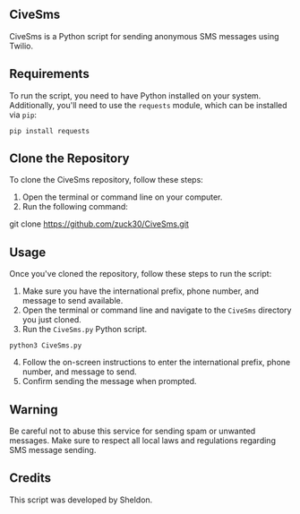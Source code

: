 ## CiveSms

CiveSms is a Python script for sending anonymous SMS messages using Twilio.

## Requirements

To run the script, you need to have Python installed on your system. Additionally, you'll need to use the `requests` module, which can be installed via `pip`:

```
pip install requests
```

## Clone the Repository

To clone the CiveSms repository, follow these steps:

1. Open the terminal or command line on your computer.
2. Run the following command:

git clone https://github.com/zuck30/CiveSms.git

## Usage

Once you've cloned the repository, follow these steps to run the script:

1. Make sure you have the international prefix, phone number, and message to send available.
2. Open the terminal or command line and navigate to the `CiveSms` directory you just cloned.
3. Run the `CiveSms.py` Python script.

```
python3 CiveSms.py
```

4. Follow the on-screen instructions to enter the international prefix, phone number, and message to send.
5. Confirm sending the message when prompted.

## Warning

Be careful not to abuse this service for sending spam or unwanted messages. Make sure to respect all local laws and regulations regarding SMS message sending.

## Credits

This script was developed by Sheldon.
